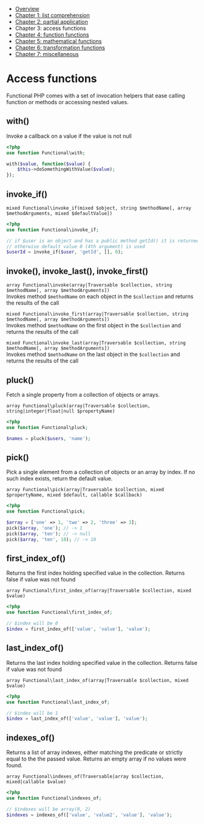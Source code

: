  - [Overview](00-index.md)
 - [Chapter 1: list comprehension](01-list-comprehension.md)
 - [Chapter 2: partial application](02-partial-application.md)
 - Chapter 3: access functions
 - [Chapter 4: function functions](04-function-functions.md)
 - [Chapter 5: mathematical functions](05-mathematical-functions.md)
 - [Chapter 6: transformation functions](06-transformation-functions.md)
 - [Chapter 7: miscellaneous](07-miscellaneous.md)

# Access functions

Functional PHP comes with a set of invocation helpers that ease calling function or methods or accessing nested values.


## with()
Invoke a callback on a value if the value is not null

```php
<?php
use function Functional\with;

with($value, function($value) {
    $this->doSomethingWithValue($value);
});
```

## invoke_if()

``mixed Functional\invoke_if(mixed $object, string $methodName[, array $methodArguments, mixed $defaultValue])``  

```php
<?php
use function Functional\invoke_if;

// if $user is an object and has a public method getId() it is returned,
// otherwise default value 0 (4th argument) is used
$userId = invoke_if($user, 'getId', [], 0);
```


## invoke(), invoke_last(), invoke_first()

``array Functional\invoke(array|Traversable $collection, string $methodName[, array $methodArguments])``  
Invokes method `$methodName` on each object in the `$collection` and returns the results of the call
 
``mixed Functional\invoke_first(array|Traversable $collection, string $methodName[, array $methodArguments])``  
Invokes method `$methodName` on the first object in the `$collection` and returns the results of the call
 
``mixed Functional\invoke_last(array|Traversable $collection, string $methodName[, array $methodArguments])``  
Invokes method `$methodName` on the last object in the `$collection` and returns the results of the call


## pluck()
Fetch a single property from a collection of objects or arrays.

``array Functional\pluck(array|Traversable $collection, string|integer|float|null $propertyName)``  

```php
<?php
use function Functional\pluck;

$names = pluck($users, 'name');
```


## pick()
Pick a single element from a collection of objects or an array by index.
If no such index exists, return the default value.

``array Functional\pick(array|Traversable $collection, mixed $propertyName, mixed $default, callable $callback)``  

```php
<?php
use function Functional\pick;

$array = ['one' => 1, 'two' => 2, 'three' => 3];
pick($array, 'one'); // -> 1
pick($array, 'ten'); // -> null
pick($array, 'ten', 10); // -> 10
```


## first_index_of()
Returns the first index holding specified value in the collection. Returns false if value was not found

``array Functional\first_index_of(array|Traversable $collection, mixed $value)``  

```php
<?php
use function Functional\first_index_of;

// $index will be 0
$index = first_index_of(['value', 'value'], 'value');
```


## last_index_of()
Returns the last index holding specified value in the collection. Returns false if value was not found

``array Functional\last_index_of(array|Traversable $collection, mixed $value)``  

```php
<?php
use function Functional\last_index_of;

// $index will be 1
$index = last_index_of(['value', 'value'], 'value');
```


## indexes_of()
Returns a list of array indexes, either matching the predicate or strictly equal to the the passed value. Returns an empty array if no values were found.

``array Functional\indexes_of(Traversable|array $collection, mixed|callable $value)``  

```php
<?php
use function Functional\indexes_of;

// $indexes will be array(0, 2)
$indexes = indexes_of(['value', 'value2', 'value'], 'value');
```
